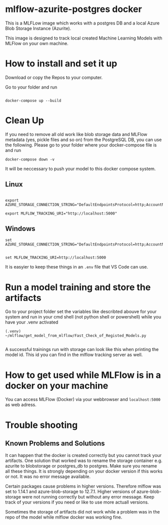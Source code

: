 



# mlflow-azurite-postgres docker

This is a MLFLow image which works with a postgres DB and a local Azure Blob Storage Instance (Azurite).

This image is designed to track local created Machine Learning Models with MLFlow on your own machine.



# How to install and set it up

Download or copy the Repos to your computer.

Go to your folder and run 

```

docker-compose up --build

```




# Clean Up

If you need to remove all old work like blob storage data and MLFlow metadata (yes, pickle files and so on) from the PostgreSQL DB, you can use the following. 
Please go to your folder where your docker-compose file is and run

```
docker-compose down -v
```




It will be neccessary to push your model to this docker compose system. 

## Linux

```

export AZURE_STORAGE_CONNECTION_STRING="DefaultEndpointsProtocol=http;AccountName=devstoreaccount1;AccountKey=Eby8vdM02xNOcqFlqUwJPLlmEtlCDXJ1OUzFT50uSRZ6IFsuFq2UVErCz4I6tq/K1SZFPTOtr/KBHBeksoGMGw==;BlobEndpoint=http://localhost:10000/devstoreaccount1;QueueEndpoint=http://localhost:10001/devstoreaccount1"

export MLFLOW_TRACKING_URI="http://localhost:5000"

```

## Windows
```
set AZURE_STORAGE_CONNECTION_STRING="DefaultEndpointsProtocol=http;AccountName=devstoreaccount1;AccountKey=Eby8vdM02xNOcqFlqUwJPLlmEtlCDXJ1OUzFT50uSRZ6IFsuFq2UVErCz4I6tq/K1SZFPTOtr/KBHBeksoGMGw==;BlobEndpoint=http://localhost:10000/devstoreaccount1;QueueEndpoint=http://localhost:10001/devstoreaccount1"


set MLFLOW_TRACKING_URI=http://localhost:5000

```


It is easyier to keep these things in an `.env` file that VS Code can use.


# Run a model training and store the artifacts

Go to your project folder set the variables like describted abouve for your system and run in your cmd shell (not python shell or powershell) while you have your .venv activated

```
(.venv) ~/mlflow/get_model_from_mlflow/Fast_Check_of_Registed_Models.py


```
A successful trainings run with storage can look like this when printing the model id. This id you can find in the mlflow tracking server as well.




# How to get used while MLFlow is in a docker on your machine

You can access MLFlow (Docker) via your webbrowser and `localhost:5000` as web adress.




# Trouble shooting

## Known Problems and Solutions

It can happen that the docker is created correctly but you cannot track your artifacts. One solution that worked was to rename the storage container e.g. azurite to blobstorage or postgres_db to postgres. Make sure you rename all these things. It is strongly depending on your docker version if this works or not. It was no error message available.

Certain packages cause problems in higher versions. Therefore mlflow was set to 1.14.1 and azure-blob-storage to 12.7.1. Higher versions of azure-blob-storage were not running correctly but without any error message. Keep track of your versions if you need or like to use more actuall versions.


Sometimes the storage of artifacts did not work while a problem was in the repo of the model while mlflow docker was working fine.





